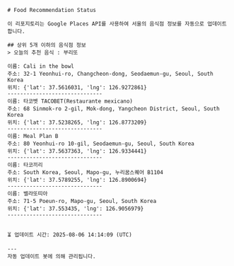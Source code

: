 
    # Food Recommendation Status

    이 리포지토리는 Google Places API를 사용하여 서울의 음식점 정보를 자동으로 업데이트합니다.

    ## 상위 5개 이하의 음식점 정보
    > 오늘의 추천 음식 : 부리또

	이름: Cali in the bowl
	주소: 32-1 Yeonhui-ro, Changcheon-dong, Seodaemun-gu, Seoul, South Korea
	위치: {'lat': 37.5616031, 'lng': 126.9272861}
	------------------------------
	이름: 타코벳 TACOBET(Restaurante mexicano)
	주소: 68 Sinmok-ro 2-gil, Mok-dong, Yangcheon District, Seoul, South Korea
	위치: {'lat': 37.5238265, 'lng': 126.8773209}
	------------------------------
	이름: Meal Plan B
	주소: 80 Yeonhui-ro 10-gil, Seodaemun-gu, Seoul, South Korea
	위치: {'lat': 37.5637363, 'lng': 126.9334441}
	------------------------------
	이름: 타코끼리
	주소: South Korea, Seoul, Mapo-gu, 누리꿈스퀘어 B1104
	위치: {'lat': 37.5789255, 'lng': 126.8900694}
	------------------------------
	이름: 벨라또띠아
	주소: 71-5 Poeun-ro, Mapo-gu, Seoul, South Korea
	위치: {'lat': 37.553435, 'lng': 126.9056979}
	------------------------------


    ⏳ 업데이트 시간: 2025-08-06 14:14:09 (UTC)

    ---
    자동 업데이트 봇에 의해 관리됩니다.
    